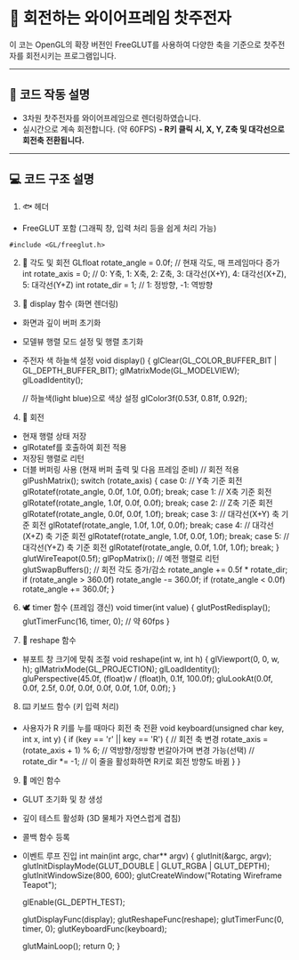 # 🐋 회전하는 와이어프레임 찻주전자

이 코는 OpenGL의 확장 버전인 FreeGLUT를 사용하여 다양한 축을 기준으로 찻주전자를 회전시키는 프로그램입니다.  

---

## 🐳 코드 작동 설명

- 3차원 찻주전자를 와이어프레임으로 렌더링하였습니다.
- 실시간으로 계속 회전합니다. (약 60FPS)
__- R키 클릭 시, X, Y, Z축 및 대각선으로 회전축 전환됩니다.__

---

## 💻 코드 구조 설명

1. 🐟 헤더
- FreeGLUT 포함 (그래픽 창, 입력 처리 등을 쉽게 처리 가능)
```
#include <GL/freeglut.h>
```

2. 🐠 각도 및 회전
GLfloat rotate_angle = 0.0f; // 현재 각도, 매 프레임마다 증가
int rotate_axis = 0; // 0: Y축, 1: X축, 2: Z축, 3: 대각선(X+Y), 4: 대각선(X+Z), 5: 대각선(Y+Z)
int rotate_dir = 1;  // 1: 정방향, -1: 역방향

3. 🪼 display 함수 (화면 렌더링)
- 화면과 깊이 버퍼 초기화
- 모델뷰 행렬 모드 설정 및 행렬 초기화
- 주전자 색 하늘색 설정
void display() {
    glClear(GL_COLOR_BUFFER_BIT | GL_DEPTH_BUFFER_BIT);
    glMatrixMode(GL_MODELVIEW);
    glLoadIdentity();

    // 하늘색(light blue)으로 색상 설정
    glColor3f(0.53f, 0.81f, 0.92f);

4. 🐚 회전
- 현재 행렬 상태 저장
- glRotatef를 호출하여 회전 적용
- 저장된 행렬로 리턴
- 더블 버퍼링 사용 (현재 버퍼 출력 및 다음 프레임 준비)
   // 회전 적용
    glPushMatrix();
    switch (rotate_axis) {
    case 0: // Y축 기준 회전
        glRotatef(rotate_angle, 0.0f, 1.0f, 0.0f);
        break;
    case 1: // X축 기준 회전
        glRotatef(rotate_angle, 1.0f, 0.0f, 0.0f);
        break;
    case 2: // Z축 기준 회전
        glRotatef(rotate_angle, 0.0f, 0.0f, 1.0f);
        break;
    case 3: // 대각선(X+Y) 축 기준 회전
        glRotatef(rotate_angle, 1.0f, 1.0f, 0.0f);
        break;
    case 4: // 대각선(X+Z) 축 기준 회전
        glRotatef(rotate_angle, 1.0f, 0.0f, 1.0f);
        break;
    case 5: // 대각선(Y+Z) 축 기준 회전
        glRotatef(rotate_angle, 0.0f, 1.0f, 1.0f);
        break;
    }
    glutWireTeapot(0.5f);
    glPopMatrix(); // 예전 행렬로 리턴
    glutSwapBuffers();
    // 회전 각도 증가/감소
    rotate_angle += 0.5f * rotate_dir;
    if (rotate_angle > 360.0f) rotate_angle -= 360.0f;
    if (rotate_angle < 0.0f) rotate_angle += 360.0f;
}

6. 🕊️ timer 함수 (프레임 갱신)
void timer(int value) {
    glutPostRedisplay();
    glutTimerFunc(16, timer, 0); // 약 60fps
}

7. 🦢 reshape 함수
- 뷰포트 창 크기에 맞춰 조절
void reshape(int w, int h) {
    glViewport(0, 0, w, h);
    glMatrixMode(GL_PROJECTION);
    glLoadIdentity();
    gluPerspective(45.0f, (float)w / (float)h, 0.1f, 100.0f);
    gluLookAt(0.0f, 0.0f, 2.5f, 0.0f, 0.0f, 0.0f, 0.0f, 1.0f, 0.0f);
}

8. ⌨️ 키보드 함수 (키 입력 처리)
- 사용자가 R 키를 누를 때마다 회전 축 전환
void keyboard(unsigned char key, int x, int y) {
    if (key == 'r' || key == 'R') {
        // 회전 축 변경
        rotate_axis = (rotate_axis + 1) % 6;
        // 역방향/정방향 번갈아가며 변경 가능(선택)
        // rotate_dir *= -1; // 이 줄을 활성화하면 R키로 회전 방향도 바뀜
    }
}

9. 🦤 메인 함수
- GLUT 초기화 및 창 생성
- 깊이 테스트 활성화 (3D 물체가 자연스럽게 겹침)
- 콜백 함수 등록
- 이벤트 루프 진입
int main(int argc, char** argv) {
    glutInit(&argc, argv);
    glutInitDisplayMode(GLUT_DOUBLE | GLUT_RGBA | GLUT_DEPTH);
    glutInitWindowSize(800, 600);
    glutCreateWindow("Rotating Wireframe Teapot");

    glEnable(GL_DEPTH_TEST);

    glutDisplayFunc(display);
    glutReshapeFunc(reshape);
    glutTimerFunc(0, timer, 0);
    glutKeyboardFunc(keyboard);

    glutMainLoop();
    return 0;
}
